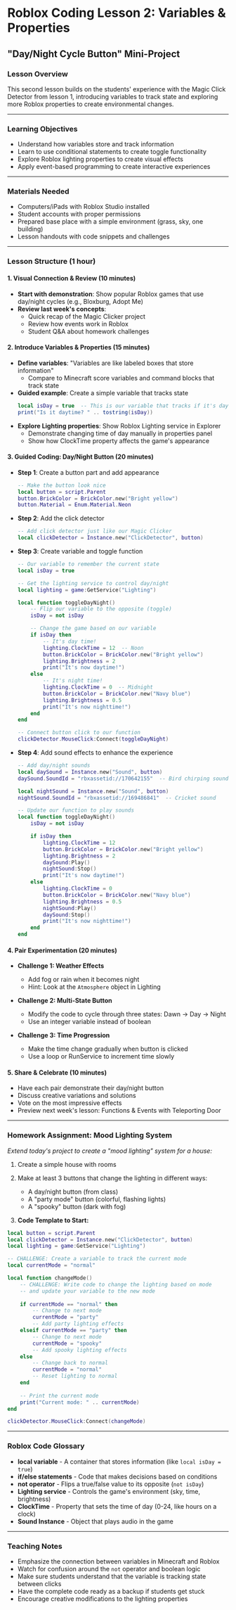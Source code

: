 # Roblox Coding Lesson 2: Variables & Properties

## "Day/Night Cycle Button" Mini-Project

### Lesson Overview

This second lesson builds on the students' experience with the Magic Click Detector from lesson 1, introducing variables to track state and exploring more Roblox properties to create environmental changes.

---

### Learning Objectives

- Understand how variables store and track information
- Learn to use conditional statements to create toggle functionality
- Explore Roblox lighting properties to create visual effects
- Apply event-based programming to create interactive experiences

---

### Materials Needed

- Computers/iPads with Roblox Studio installed
- Student accounts with proper permissions
- Prepared base place with a simple environment (grass, sky, one building)
- Lesson handouts with code snippets and challenges

---

### Lesson Structure (1 hour)

#### 1. Visual Connection & Review (10 minutes)

- **Start with demonstration**: Show popular Roblox games that use day/night cycles (e.g., Bloxburg, Adopt Me)
- **Review last week's concepts**:
  - Quick recap of the Magic Clicker project
  - Review how events work in Roblox
  - Student Q&A about homework challenges

#### 2. Introduce Variables & Properties (15 minutes)

- **Define variables**: "Variables are like labeled boxes that store information"
  - Compare to Minecraft score variables and command blocks that track state
- **Guided example**: Create a simple variable that tracks state
  ```lua
  local isDay = true  -- This is our variable that tracks if it's day or night
  print("Is it daytime? " .. tostring(isDay))
  ```
- **Explore Lighting properties**: Show Roblox Lighting service in Explorer
  - Demonstrate changing time of day manually in properties panel
  - Show how ClockTime property affects the game's appearance

#### 3. Guided Coding: Day/Night Button (20 minutes)

- **Step 1**: Create a button part and add appearance

  ```lua
  -- Make the button look nice
  local button = script.Parent
  button.BrickColor = BrickColor.new("Bright yellow")
  button.Material = Enum.Material.Neon
  ```
- **Step 2**: Add the click detector

  ```lua
  -- Add click detector just like our Magic Clicker
  local clickDetector = Instance.new("ClickDetector", button)
  ```
- **Step 3**: Create variable and toggle function

  ```lua
  -- Our variable to remember the current state
  local isDay = true

  -- Get the lighting service to control day/night
  local lighting = game:GetService("Lighting")

  local function toggleDayNight()
      -- Flip our variable to the opposite (toggle)
      isDay = not isDay

      -- Change the game based on our variable
      if isDay then
          -- It's day time!
          lighting.ClockTime = 12  -- Noon
          button.BrickColor = BrickColor.new("Bright yellow")
          lighting.Brightness = 2
          print("It's now daytime!")
      else
          -- It's night time!
          lighting.ClockTime = 0  -- Midnight
          button.BrickColor = BrickColor.new("Navy blue")
          lighting.Brightness = 0.5
          print("It's now nighttime!")
      end
  end

  -- Connect button click to our function
  clickDetector.MouseClick:Connect(toggleDayNight)
  ```
- **Step 4**: Add sound effects to enhance the experience

  ```lua
  -- Add day/night sounds
  local daySound = Instance.new("Sound", button)
  daySound.SoundId = "rbxassetid://170642155"  -- Bird chirping sound

  local nightSound = Instance.new("Sound", button)
  nightSound.SoundId = "rbxassetid://169486841"  -- Cricket sound

  -- Update our function to play sounds
  local function toggleDayNight()
      isDay = not isDay

      if isDay then
          lighting.ClockTime = 12
          button.BrickColor = BrickColor.new("Bright yellow")
          lighting.Brightness = 2
          daySound:Play()
          nightSound:Stop()
          print("It's now daytime!")
      else
          lighting.ClockTime = 0
          button.BrickColor = BrickColor.new("Navy blue")
          lighting.Brightness = 0.5
          nightSound:Play()
          daySound:Stop()
          print("It's now nighttime!")
      end
  end
  ```

#### 4. Pair Experimentation (20 minutes)

- **Challenge 1: Weather Effects**

  - Add fog or rain when it becomes night
  - Hint: Look at the `Atmosphere` object in Lighting
- **Challenge 2: Multi-State Button**

  - Modify the code to cycle through three states: Dawn → Day → Night
  - Use an integer variable instead of boolean
- **Challenge 3: Time Progression**

  - Make the time change gradually when button is clicked
  - Use a loop or RunService to increment time slowly

#### 5. Share & Celebrate (10 minutes)

- Have each pair demonstrate their day/night button
- Discuss creative variations and solutions
- Vote on the most impressive effects
- Preview next week's lesson: Functions & Events with Teleporting Door

---

### Homework Assignment: Mood Lighting System

*Extend today's project to create a "mood lighting" system for a house:*

1. Create a simple house with rooms
2. Make at least 3 buttons that change the lighting in different ways:

   - A day/night button (from class)
   - A "party mode" button (colorful, flashing lights)
   - A "spooky" button (dark with fog)
3. **Code Template to Start:**

```lua
local button = script.Parent
local clickDetector = Instance.new("ClickDetector", button)
local lighting = game:GetService("Lighting")

-- CHALLENGE: Create a variable to track the current mode
local currentMode = "normal"

local function changeMode()
    -- CHALLENGE: Write code to change the lighting based on mode
    -- and update your variable to the new mode
  
    if currentMode == "normal" then
        -- Change to next mode
        currentMode = "party"
        -- Add party lighting effects
    elseif currentMode == "party" then
        -- Change to next mode
        currentMode = "spooky"
        -- Add spooky lighting effects
    else
        -- Change back to normal
        currentMode = "normal"
        -- Reset lighting to normal
    end
  
    -- Print the current mode
    print("Current mode: " .. currentMode)
end

clickDetector.MouseClick:Connect(changeMode)
```

---

### Roblox Code Glossary

- **local variable** - A container that stores information (like `local isDay = true`)
- **if/else statements** - Code that makes decisions based on conditions
- **not operator** - Flips a true/false value to its opposite (`not isDay`)
- **Lighting service** - Controls the game's environment (sky, time, brightness)
- **ClockTime** - Property that sets the time of day (0-24, like hours on a clock)
- **Sound Instance** - Object that plays audio in the game

---

### Teaching Notes

- Emphasize the connection between variables in Minecraft and Roblox
- Watch for confusion around the `not` operator and boolean logic
- Make sure students understand that the variable is tracking state between clicks
- Have the complete code ready as a backup if students get stuck
- Encourage creative modifications to the lighting properties
